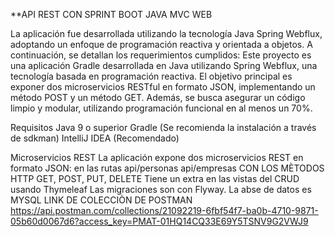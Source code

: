 **API REST CON SPRINT BOOT JAVA MVC WEB

La aplicación fue desarrollada utilizando la tecnología Java Spring Webflux, adoptando un enfoque de programación reactiva y orientada a objetos. A continuación, se detallan los requerimientos cumplidos:
Este proyecto es una aplicación Gradle desarrollada en Java utilizando Spring Webflux, una tecnología basada en programación reactiva. El objetivo principal es exponer dos microservicios RESTful en formato JSON, implementando un método POST y un método GET. Además, se busca asegurar un código limpio y modular, utilizando programación funcional en al menos un 70%.

Requisitos
Java 9 o superior
Gradle (Se recomienda la instalación a través de sdkman)
IntelliJ IDEA (Recomendado)

Microservicios REST
La aplicación expone dos microservicios REST en formato JSON:
en las rutas api/personas
api/empresas
CON LOS MÈTODOS HTTP GET, POST, PUT, DELETE
Tiene un extra en las vistas del CRUD usando Thymeleaf
Las migraciones son con Flyway.
La abse de datos es MYSQL
LINK DE COLECCIÒN DE POSTMAN
https://api.postman.com/collections/21092219-6fbf54f7-ba0b-4710-9871-05b60d0067d6?access_key=PMAT-01HQ14CQ33E69Y5TSNV9G2VWJ9
